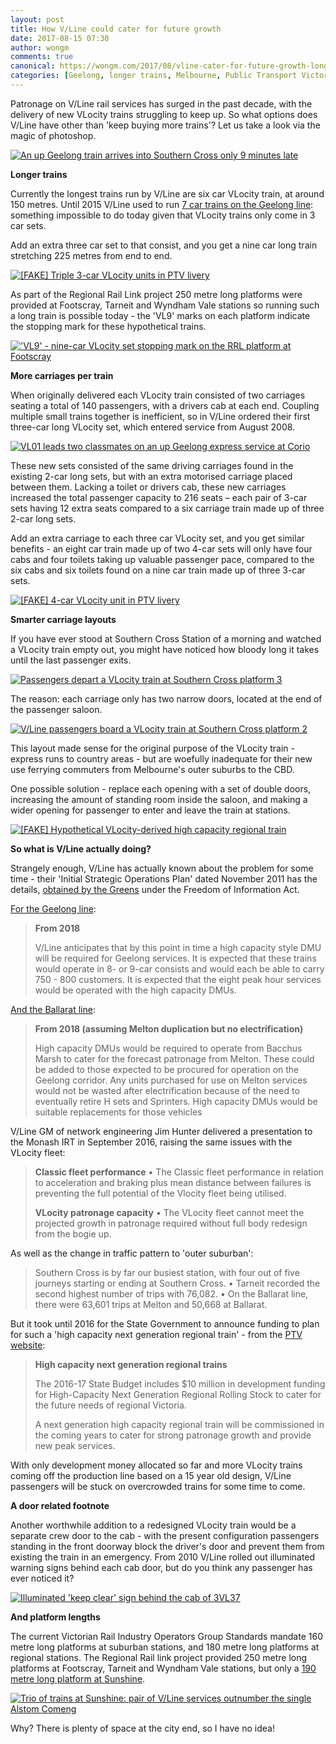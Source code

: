 ```yaml
---
layout: post
title: How V/Line could cater for future growth
date: 2017-08-15 07:30
author: wongm
comments: true
canonical: https://wongm.com/2017/08/vline-cater-for-future-growth-longer-high-capacity-trains/
categories: [Geelong, longer trains, Melbourne, Public Transport Victoria, Regional Rail Link, Southern Cross Station, train, Trains, transport, transport planning, V/Line, Victoria]
---
```

Patronage on V/Line rail services has surged in the past decade, with the delivery of new VLocity trains struggling to keep up. So what options does V/Line have other than 'keep buying more trains'? Let us take a look via the magic of photoshop.

<a href="http://railgallery.wongm.com/vline-poor-service/E100_7160.jpg.html"><img src="http://railgallery.wongm.com/cache/vline-poor-service/E100_7160_500.jpg" alt="An up Geelong train arrives into Southern Cross only 9 minutes late" /></a>

<strong>Longer trains</strong>

Currently the longest trains run by V/Line are six car VLocity train, at around 150 metres. Until 2015 V/Line used to run <a href="https://wongm.com/2017/08/vline-7-car-vlocity-trains-geelong-line/" target="_blank">7 car trains on the Geelong line</a>: something impossible to do today given that VLocity trains only come in 3 car sets.

Add an extra three car set to that consist, and you get a nine car long train stretching 225 metres from end to end.

<a href="http://railgallery.wongm.com/photoshop/triple-3-car-vlocity-units.jpg.html"><img src="http://railgallery.wongm.com/cache/photoshop/triple-3-car-vlocity-units_500.jpg" alt="[FAKE] Triple 3-car VLocity units in PTV livery" /></a>

As part of the Regional Rail Link project 250 metre long platforms were provided at Footscray, Tarneit and Wyndham Vale stations so running such a long train is possible today - the 'VL9' marks on each platform indicate the stopping mark for these hypothetical trains.

<a href="http://www.railgeelong.com/gallery/regional-rail-link/footscray-station/F107_1514.jpg.html"><img src="http://www.railgeelong.com/cache/regional-rail-link/footscray-station/F107_1514_500.jpg" alt="'VL9' - nine-car VLocity set stopping mark on the RRL platform at Footscray"/></a>

<strong>More carriages per train</strong>

When originally delivered each VLocity train consisted of two carriages seating a total of 140 passengers, with a drivers cab at each end. Coupling multiple small trains together is inefficient, so in V/Line ordered their first three-car long VLocity set, which entered service from August 2008.

<a href="http://railgallery.wongm.com/vline-geelong/D161_6184.jpg.html"><img src="http://railgallery.wongm.com/cache/vline-geelong/D161_6184_500.jpg" alt="VL01 leads two classmates on an up Geelong express service at Corio" /></a>

These new sets consisted of the same driving carriages found in the existing 2-car long sets, but with an extra motorised carriage placed between them. Lacking a toilet or drivers cab, these new carriages increased the total passenger capacity to 216 seats – each pair of 3-car sets having 12 extra seats compared to a six carriage train made up of three 2-car long sets.

Add an extra carriage to each three car VLocity set, and you get similar benefits - an eight car train made up of two 4-car sets will only have four cabs and four toilets taking up valuable passenger pace, compared to the six cabs and six toilets found on a nine car train made up of three 3-car sets.

<a href="http://railgallery.wongm.com/photoshop/four-car-vlocity-unit.jpg.html"><img src="http://railgallery.wongm.com/cache/photoshop/four-car-vlocity-unit_500.jpg" alt="[FAKE] 4-car VLocity unit in PTV livery" /></a>

<strong>Smarter carriage layouts</strong>

If you have ever stood at Southern Cross Station of a morning and watched a VLocity train empty out, you might have noticed how bloody long it takes until the last passenger exits. 

<a href="http://railgallery.wongm.com/vline-southern-cross/F120_7294.jpg.html"><img src="http://railgallery.wongm.com/cache/vline-southern-cross/F120_7294_500.jpg" alt="Passengers depart a VLocity train at Southern Cross platform 3" /></a>

The reason: each carriage only has two narrow doors, located at the end of the passenger saloon.

<a href="http://railgallery.wongm.com/vline-southern-cross/F119_6946.jpg.html"><img src="http://railgallery.wongm.com/cache/vline-southern-cross/F119_6946_500.jpg" alt="V/Line passengers board a VLocity train at Southern Cross platform 2" /></a>

This layout made sense for the original purpose of the VLocity train - express runs to country areas - but are woefully inadequate for their new use ferrying commuters from Melbourne's outer suburbs to the CBD.

One possible solution - replace each opening with a set of double doors, increasing the amount of standing room inside the saloon, and making a wider opening for passenger to enter and leave the train at stations.

<a href="http://railgallery.wongm.com/photoshop/hypothetical-vlocity-derived-high-capacity-regional-train.jpg.html"><img src="http://railgallery.wongm.com/cache/photoshop/hypothetical-vlocity-derived-high-capacity-regional-train_500.jpg" alt="[FAKE] Hypothetical VLocity-derived high capacity regional train" /></a>

<strong>So what is V/Line actually doing?</strong>

Strangely enough, V/Line has actually known about the problem for some time - their 'Initial Strategic Operations Plan' dated November 2011 has the details, <a href="https://greens.org.au/news/vic/vline-warns-government-regional-rail-link-overcrowding" target="_blank">obtained by the Greens</a> under the Freedom of Information Act.

<a href="https://greens.org.au/sites/greens.org.au/files/VLine_20_year_plan_pp30-39SMALL.pdf" target="_blank">For the Geelong line</a>:

<blockquote><strong>From 2018</strong>

V/Line anticipates that by this point in time a high capacity style DMU will be required for Geelong services. It is expected that these trains would operate in 8- or 9-car consists and would each be able to carry 750 - 800 customers. It is expected that the eight peak hour services would be operated with the high capacity DMUs.</blockquote>

<a href="https://greens.org.au/sites/greens.org.au/files/VLine_20_year_plan_pp40-49SMALL.pdf" target="_blank">And the Ballarat line</a>:

<blockquote><strong>From 2018 (assuming Melton duplication but no electrification)</strong>

High capacity DMUs would be required to operate from Bacchus Marsh to cater for the forecast patronage from Melton. These could be added to those expected to be procured for operation on the Geelong corridor. Any units purchased for use on Melton services would not be wasted after electrification because of the need to eventually retire H sets and Sprinters. High capacity DMUs would be suitable replacements for those vehicles</blockquote>

V/Line GM of network engineering Jim Hunter delivered a presentation to the Monash IRT in September 2016, raising the same issues with the VLocity fleet:

<blockquote><strong>Classic fleet performance</strong>
• The Classic fleet performance in relation to acceleration and braking plus mean distance between failures is preventing the full potential of the Vlocity fleet being utilised.

<strong>VLocity patronage capacity</strong>
• The VLocity fleet cannot meet the projected growth in patronage required without full body redesign from the bogie up.</blockquote>

As well as the change in traffic pattern to 'outer suburban':

<blockquote>Southern Cross is by far our busiest station, with four out of five journeys starting or ending at Southern Cross.
• Tarneit recorded the second highest number of trips with 76,082.
• On the Ballarat line, there were 63,601 trips at Melton and 50,668 at Ballarat.</blockquote>

But it took until 2016 for the State Government to announce funding to plan for such a 'high capacity next generation regional train' - from the <a href="https://www.ptv.vic.gov.au/projects/rail-projects/new-trains/" target="_blank">PTV website</a>:

<blockquote><strong>High capacity next generation regional trains</strong>

The 2016-17 State Budget includes $10 million in development funding for High-Capacity Next Generation Regional Rolling Stock to cater for the future needs of regional Victoria.

A next generation high capacity regional train will be commissioned in the coming years to cater for strong patronage growth and provide new peak services.</blockquote>

With only development money allocated so far and more VLocity trains coming off the production line based on a 15 year old design, V/Line passengers will be stuck on overcrowded trains for some time to come.

<strong>A door related footnote</strong>

Another worthwhile addition to a redesigned VLocity train would be a separate crew door to the cab - with the present configuration passengers standing in the front doorway block the driver's door and prevent them from existing the train in an emergency. From 2010 V/Line rolled out illuminated warning signs behind each cab door, but do you think any passenger has ever noticed it? 

<a href="http://railgallery.wongm.com/vline-carriage-interiors/E103_7409.jpg.html"><img src="http://railgallery.wongm.com/cache/vline-carriage-interiors/E103_7409_500.jpg" alt="Illuminated 'keep clear' sign behind the cab of 3VL37" /></a>

<strong>And platform lengths</strong>

The current Victorian Rail Industry Operators Group Standards mandate 160 metre long platforms at suburban stations, and 180 metre long platforms at regional stations. The Regional Rail link project provided 250 metre long platforms at Footscray, Tarneit and Wyndham Vale stations, but only a <a href="https://www.tenders.vic.gov.au/tenders/contract/download.do?id=18527&docIndex=1" target="_blank">190 metre long platform at Sunshine</a>. 

<a href="http://railgallery.wongm.com/vline-regional-rail-link/F113_1050.jpg.html"><img src="http://railgallery.wongm.com/cache/vline-regional-rail-link/F113_1050_500.jpg" alt="Trio of trains at Sunshine: pair of V/Line services outnumber the single Alstom Comeng" /></a>

Why? There is plenty of space at the city end, so I have no idea!

